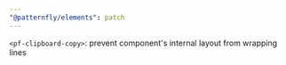 ```yaml
---
"@patternfly/elements": patch
---
```


`<pf-clipboard-copy>`: prevent component's internal layout from wrapping lines
